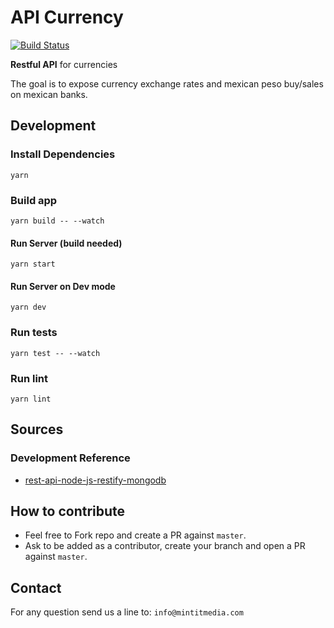 # API Currency

[![Build Status](https://travis-ci.org/garciadiazjaime/api-currency.svg)](https://travis-ci.org/garciadiazjaime/api-currency)

**Restful API** for currencies

The goal is to expose currency exchange rates and mexican peso buy/sales on mexican banks.

Development
----

###  Install Dependencies

`yarn`

### Build app

`yarn build -- --watch`

#### Run Server (build needed)

`yarn start`

#### Run Server on Dev mode

`yarn dev`

### Run tests
`yarn test -- --watch`

### Run lint
`yarn lint`


Sources
----

### Development Reference
- [rest-api-node-js-restify-mongodb](https://getstream.io/blog/building-rest-api-node-js-restify-mongodb/)


How to contribute
----
- Feel free to Fork repo and create a PR against `master`.
- Ask to be added as a contributor, create your branch and open a PR against `master`.

Contact
----
For any question send us a line to: `info@mintitmedia.com`
